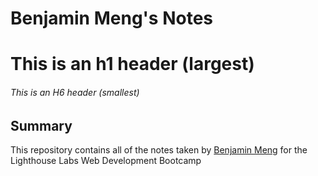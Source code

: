 # Benjamin Meng's Notes
# This is an h1 header (largest)
###### This is an H6 header (smallest)
## Summary


This repository contains all of the notes taken by [Benjamin Meng](https://github.com/Benjamin0203) for the Lighthouse Labs Web Development Bootcamp